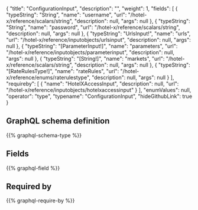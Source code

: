 {
  "title": "ConfigurationInput",
  "description": "",
  "weight": 1,
  "fields": [
    {
      "typeString": "String",
      "name": "username",
      "url": "/hotel-x/reference/scalars/string",
      "description": null,
      "args": null
    },
    {
      "typeString": "String",
      "name": "password",
      "url": "/hotel-x/reference/scalars/string",
      "description": null,
      "args": null
    },
    {
      "typeString": "UrlsInput!",
      "name": "urls",
      "url": "/hotel-x/reference/inputobjects/urlsinput",
      "description": null,
      "args": null
    },
    {
      "typeString": "[ParameterInput!]",
      "name": "parameters",
      "url": "/hotel-x/reference/inputobjects/parameterinput",
      "description": null,
      "args": null
    },
    {
      "typeString": "[String!]",
      "name": "markets",
      "url": "/hotel-x/reference/scalars/string",
      "description": null,
      "args": null
    },
    {
      "typeString": "[RateRulesType!]",
      "name": "rateRules",
      "url": "/hotel-x/reference/enums/raterulestype",
      "description": null,
      "args": null
    }
  ],
  "requireby": [
    {
      "name": "HotelXAccessInput",
      "description": null,
      "url": "/hotel-x/reference/inputobjects/hotelxaccessinput"
    }
  ],
  "enumValues": null,
  "operator": "type",
  "typename": "ConfigurationInput",
  "hideGithubLink": true
}
## GraphQL schema definition

{{% graphql-schema-type %}}

## Fields

{{% graphql-field %}}

## Required by

{{% graphql-require-by %}}
